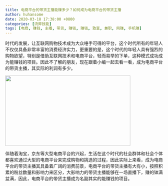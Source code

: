 ```yaml
---
title: 电商平台的带货主播能赚多少？如何成为电商平台的带货主播
author: huhansome
date: 2020-03-18 17:38:00 +0800
categories: [流弊技能]
tags: [电商, 赚钱, 主播, 带货, 赚钱, 赚钱, 致富, 兼职, 网赚, 手机赚]
---
```



时代的发展，让互联网购物技术成为大众唾手可得的平台，这个时代所有的年轻人不仅仅具备非常丰富的消费经济实力，更重要的是，这个时代的年轻人具有强烈的购物欲望，特别是借助互联网技术和电商平台，轻而易举的下单，这种模式成功成为能赚钱的项目。因此不了解的朋友，现在跟着小编一起去看一看，成为电商平台的带货主播，其实际的利润有多少。

<img src="http://www.jinduoxia.com.cn/d/file/2020-10-08/dca4abca42a21526ed68f25dee25431d.jpg" style="width: 400px; height: 225px;"/>

伴随着淘宝，京东等大型电商平台的兴起，生活在这个时代的社会群体和社会个体都喜欢通过大型的电商平台来完成购物和挑选的过程，因此实际上来看，成为电商平台的带货主播其具备着广阔的消费前景，电商平台的带货主播有大有小，按照积累的粉丝数量和影响力来区分，大影响力的带货主播能够在一场直播下，赚的钵满盆满，因此，电商平台的带货主播成为名副其实的能赚钱的项目。

